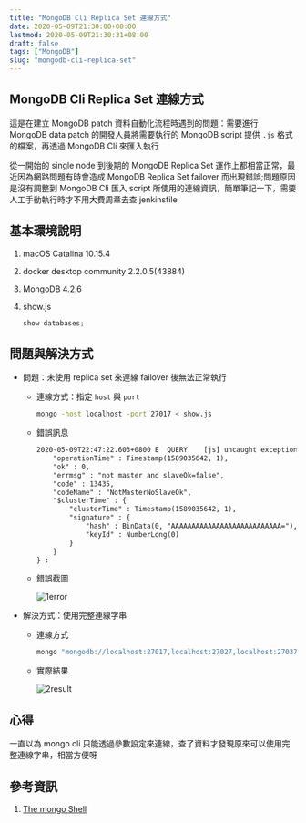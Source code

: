 ```yaml
---
title: "MongoDB Cli Replica Set 連線方式"
date: 2020-05-09T21:30:00+08:00
lastmod: 2020-05-09T21:30:31+08:00
draft: false
tags: ["MongoDB"]
slug: "mongodb-cli-replica-set"
---
```


## MongoDB Cli Replica Set 連線方式

這是在建立 MongoDB patch 資料自動化流程時遇到的問題：需要進行 MongoDB data patch 的開發人員將需要執行的 MongoDB script 提供 `.js` 格式的檔案，再透過 MongoDB Cli 來匯入執行

從一開始的 single node 到後期的 MongoDB Replica Set 運作上都相當正常，最近因為網路問題有時會造成 MongoDB Replica Set failover 而出現錯誤;問題原因是沒有調整到 MongoDB Cli 匯入 script 所使用的連線資訊，簡單筆記一下，需要人工手動執行時才不用大費周章去查 jenkinsfile

## 基本環境說明

1. macOS Catalina 10.15.4
2. docker desktop community 2.2.0.5(43884)
3. MongoDB 4.2.6
4. show.js

    ```js
    show databases;
    ```

## 問題與解決方式

- 問題：未使用 replica set 來連線 failover 後無法正常執行

    - 連線方式：指定 `host` 與 `port`

        ```bash
        mongo -host localhost -port 27017 < show.js
        ```

    - 錯誤訊息

        ```txt
        2020-05-09T22:47:22.603+0800 E  QUERY    [js] uncaught exception: Error: listDatabases failed:{
        	"operationTime" : Timestamp(1589035642, 1),
        	"ok" : 0,
        	"errmsg" : "not master and slaveOk=false",
        	"code" : 13435,
        	"codeName" : "NotMasterNoSlaveOk",
        	"$clusterTime" : {
        		"clusterTime" : Timestamp(1589035642, 1),
        		"signature" : {
        			"hash" : BinData(0, "AAAAAAAAAAAAAAAAAAAAAAAAAAA="),
        			"keyId" : NumberLong(0)
        		}
        	}
        } :
        ```

    - 錯誤截圖

        ![1error](https://user-images.githubusercontent.com/3851540/81478816-3d33cd00-9252-11ea-8d18-975e912231b7.jpg)

- 解決方式：使用完整連線字串

    - 連線方式

        ```bash
        mongo "mongodb://localhost:27017,localhost:27027,localhost:27037/?replicaSet=rs0" < show.js
        ```

    - 實際結果

        ![2result](https://user-images.githubusercontent.com/3851540/81478818-3efd9080-9252-11ea-8fcf-d8f6dbfe1809.jpg)

## 心得

一直以為 mongo cli 只能透過參數設定來連線，查了資料才發現原來可以使用完整連線字串，相當方便呀

## 參考資訊

1. [The mongo Shell](https://docs.mongodb.com/manual/mongo/)
